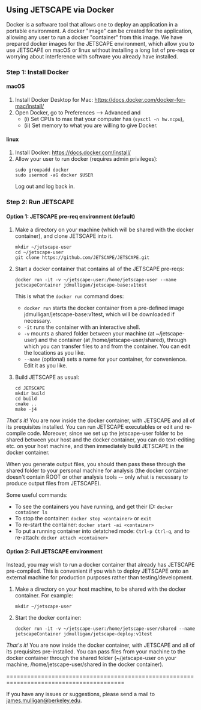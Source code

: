 ## Using JETSCAPE via Docker

Docker is a software tool that allows one to deploy an application in a portable environment. 
A docker "image" can be created for the application, allowing any user to run a docker "container" from this image.
We have prepared docker images for the JETSCAPE environment, which allow you to use JETSCAPE on macOS or linux without
installing a long list of pre-reqs or worrying about interference with software you already have installed.

### Step 1: Install Docker

#### macOS

1. Install Docker Desktop for Mac: https://docs.docker.com/docker-for-mac/install/
2. Open Docker, go to Preferences --> Advanced and 
    - (i) Set CPUs to max that your computer has (`sysctl -n hw.ncpu`),
    - (ii) Set memory to what you are willing to give Docker.

#### linux

1. Install Docker: https://docs.docker.com/install/
2. Allow your user to run docker (requires admin privileges): 
    ```
    sudo groupadd docker
    sudo usermod -aG docker $USER
    ```
    Log out and log back in.

### Step 2: Run JETSCAPE

#### Option 1: JETSCAPE pre-req environment (default)

1. Make a directory on your machine (which will be shared with the docker container), and clone JETSCAPE into it. 
    ```
    mkdir ~/jetscape-user
    cd ~/jetscape-user
    git clone https://github.com/JETSCAPE/JETSCAPE.git
    ```

2. Start a docker container that contains all of the JETSCAPE pre-reqs: 

    ```
    docker run -it -v ~/jetscape-user:/home/jetscape-user --name jetscapeContainer jdmulligan/jetscape-base:v1test
    ```

    This is what the `docker run` command does:
    - `docker run` starts the docker container from a pre-defined image jdmulligan/jetscape-base:v1test, which will be downloaded if necessary.
    - `-it` runs the container with an interactive shell.
    - `-v` mounts a shared folder between your machine (at ~/jetscape-user) and the container (at /home/jetscape-user/shared), through which you can transfer files to and from the container. You can edit the locations as you like.
    - `--name` (optional) sets a name for your container, for convenience. Edit it as you like.

3. Build JETSCAPE as usual:
    ```
    cd JETSCAPE
    mkdir build
    cd build
    cmake ..
    make -j4
    ```

*That's it!* You are now inside the docker container, with JETSCAPE and all of its prequisites installed. You can run JETSCAPE executables or edit and re-compile code. Moreover, since we set up the jetscape-user folder to be shared between your host and the docker container, you can do text-editing etc. on your host machine, and then immediately build JETSCAPE in the docker container.

When you generate output files, you should then pass these through the shared folder to your personal machine for analysis 
(the docker container doesn't contain ROOT or other analysis tools -- only what is necessary to produce output files from JETSCAPE).

Some useful commands:
- To see the containers you have running, and get their ID: `docker container ls`
- To stop the container: `docker stop <container>` or `exit`
- To re-start the container: `docker start -ai <container>`
- To put a running container into detatched mode: `Ctrl-p Ctrl-q`, and to re-attach: `docker attach <container>` 

#### Option 2: Full JETSCAPE environment

Instead, you may wish to run a docker container that already has JETSCAPE pre-compiled. This is convenient if you wish to deploy JETSCAPE onto an external machine for production purposes rather than testing/development.

1. Make a directory on your host machine, to be shared with the docker container. For example:

    ```
    mkdir ~/jetscape-user
    ```

2. Start the docker container: 

    ```
    docker run -it -v ~/jetscape-user:/home/jetscape-user/shared --name jetscapeContainer jdmulligan/jetscape-deploy:v1test
    ```

*That's it!* You are now inside the docker container, with JETSCAPE and all of its prequisites pre-installed. You can pass files from your machine to the docker container through the shared folder (~/jetscape-user on your machine, /home/jetscape-user/shared in the docker container).

========================================================================================

If you have any issues or suggestions, please send a mail to james.mulligan@berkeley.edu.
